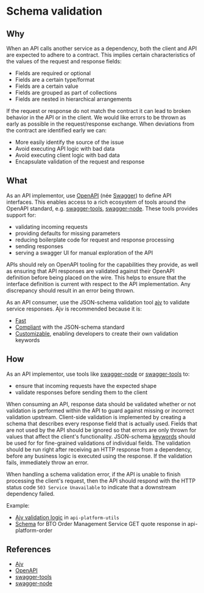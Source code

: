 # Schema validation

## Why

When an API calls another service as a dependency, both the client and API are expected to adhere to a contract. This implies certain characteristics of the values of the request and response fields:
- Fields are required or optional
- Fields are a certain type/format
- Fields are a certain value
- Fields are grouped as part of collections
- Fields are nested in hierarchical arrangements

If the request or response do not match the contract it can lead to broken behavior in the API or in the client. We would like errors to be thrown as early as possible in the request/response exchange. When deviations from the contract are identified early we can:
- More easily identify the source of the issue
- Avoid executing API logic with bad data
- Avoid executing client logic with bad data
- Encapsulate validation of the request and response

## What

As an API implementor, use [OpenAPI](https://www.openapis.org/) (née [Swagger](https://swagger.io/)) to define API interfaces. This enables access to a rich ecosystem of tools around the OpenAPI standard, e.g. [swagger-tools](https://github.com/apigee-127/swagger-tools/), [swagger-node](https://github.com/swagger-api/swagger-node). These tools provides support for:
- validating incoming requests
- providing defaults for missing parameters
- reducing boilerplate code for request and response processing
- sending responses
- serving a swagger UI for manual exploration of the API

APIs should rely on OpenAPI tooling for the capabilities they provide, as well as ensuring that API responses are validated against their OpenAPI definition before being placed on the wire. This helps to ensure that the interface definition is current with respect to the API implementation. Any discrepancy should result in an error being thrown.

As an API consumer, use the JSON-schema validation tool [ajv](http://epoberezkin.github.io/ajv/) to validate service responses. Ajv is recommended because it is:
- [Fast](https://github.com/ebdrup/json-schema-benchmark#performance)
- [Compliant](https://github.com/epoberezkin/test-validators#results-summary) with the JSON-schema standard
- [Customizable](https://github.com/epoberezkin/ajv/blob/master/CUSTOM.md), enabling developers to create their own validation keywords

## How

As an API implementor, use tools like [swagger-node](https://github.com/swagger-api/swagger-node) or [swagger-tools](https://github.com/apigee-127/swagger-tools/) to:
- ensure that incoming requests have the expected shape
- validate responses before sending them to the client

When consuming an API, response data should be validated whether or not validation is performed within the API to guard against missing or incorrect validation upstream. Client-side validation is implemented by creating a schema that describes every response field that is actually used. Fields that are not used by the API should be ignored so that errors are only thrown for values that affect the client's functionality. JSON-schema [keywords](https://github.com/epoberezkin/ajv/blob/master/KEYWORDS.md) should be used for for fine-grained validations of individual fields. The validation should be run right after receiving an HTTP response from a dependency, before any business logic is executed using the response. If the validation fails, immediately throw an error.

When handling a schema validation error, if the API is unable to finish processing the client's request, then the API should respond with the HTTP status code `503 Service Unavailable` to indicate that a downstream dependency failed.

Example:
- [Ajv validation logic](https://github.com/telusdigital/api-platform-utils/blob/master/src/validate-body/index.js)
in `api-platform-utils`
- [Schema](https://github.com/telusdigital/api-platform-order/blob/master/src/domain/order-automation/quote/quoteResponseSchema.js) for BTO Order Management Service GET quote response in api-platform-order

## References

- [Ajv](http://epoberezkin.github.io/ajv/)
- [OpenAPI](https://www.openapis.org/)
- [swagger-tools](https://github.com/apigee-127/swagger-tools)
- [swagger-node](https://github.com/swagger-api/swagger-node)
